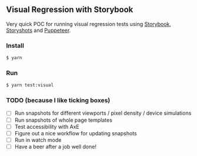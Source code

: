 ## Visual Regression with Storybook

Very quick POC for running visual regression tests using [Storybook](https://storybook.js.org), [Storyshots](https://github.com/storybookjs/storybook/tree/next/addons/storyshots) and [Puppeteer](https://github.com/puppeteer/puppeteer).

### Install

```sh
$ yarn
```

### Run

```sh
$ yarn test:visual
```

### TODO (because I like ticking boxes)

- [ ] Run snapshots for different viewports / pixel density / device simulations
- [ ] Run snapshots of whole page templates
- [ ] Test accessibility with AxE
- [ ] Figure out a nice workflow for updating snapshots
- [ ] Run in watch mode
- [ ] Have a beer after a job well done!

